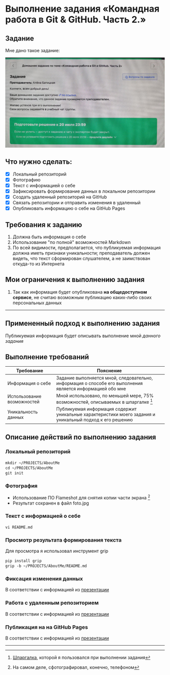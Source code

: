 # Выполнение задания «Командная работа в Git & GitHub. Часть 2.»

## Задание

Мне дано такое задание:

![](foto.jpg)

## Что нужно сделать:

- [x] Локальный репозиторий
- [x] Фотографию
- [x] Текст с информацией о себе
- [x] Зафиксировать формирование данных в локальном репозитории
- [x] Создать удаленный репозиторий на GitHub
- [x] Связать репозитории и отправить изменения в удаленный
- [x] Опубликовать информацию о себе на GitHub Pages

## Требования к заданию

1. Должна быть информация о себе
2. Использование "по полной" возможностей Markdown
3. По всей видимости, предполагается, что публикуемая информация должна иметь признаки уникальности; преподаватель должен видеть, что текст сформирован слушателем, а не заимствован откуда-то из Интернета

## Мои ограничения к выполнению задания

1. Так как информация будет опубликована **на общедоступном сервисе**, не считаю возможным публикацию каких-либо своих персональных данных

---

## Примененный подход к выполнению задания

Публикуемая информация будет описывать выполнение мной *данного задания*

## Выполнение требований

| Требование | Пояснение |
|------------|-----------|
| Информация о себе | Задание выполняется мной, следовательно, информация о способе его выполнения является информацией обо мне
| Использование возможностей | Мной использовано, по меньшей мере, 75% возможностей, описываемых в шпаргалке [^1]
| Уникальность данных | Публикуемая информация содержит уникальные характеристики моего задания и уникальный подход к его решению

[^1]: [Шпаргалка](https://docs.yandex.ru/docs/view?tm=1689791370&tld=ru&lang=en&name=markdown-cheat-sheet.pdf&text=шпаргалка%20markdown%20в%20виде%20pdf&url=https%3A%2F%2Fwww.collectiveray.com%2Fimages%2Ffiles%2Fmarkdown-cheat-sheet.pdf&lr=0&mime=pdf&l10n=ru&sign=b44d0d78a58ed9f398cac5cfab8ebfbc&keyno=0&nosw=1&serpParams=tm%3D1689791370%26tld%3Dru%26lang%3Den%26name%3Dmarkdown-cheat-sheet.pdf%26text%3D%25D1%2588%25D0%25BF%25D0%25B0%25D1%2580%25D0%25B3%25D0%25B0%25D0%25BB%25D0%25BA%25D0%25B0%2Bmarkdown%2B%25D0%25B2%2B%25D0%25B2%25D0%25B8%25D0%25B4%25D0%25B5%2Bpdf%26url%3Dhttps%253A%2F%2Fwww.collectiveray.com%2Fimages%2Ffiles%2Fmarkdown-cheat-sheet.pdf%26lr%3D0%26mime%3Dpdf%26l10n%3Dru%26sign%3Db44d0d78a58ed9f398cac5cfab8ebfbc%26keyno%3D0%26nosw%3D1), которой я пользовался при выполнении задания 

## Описание действий по выполнению задания

### Локальный репозиторий

```
mkdir ~/PROJECTS/AboutMe
cd ~/PROJECTS/AboutMe
git init
```

### Фотография

- Использование ПО Flameshot для снятия копии части экрана [^2]
- Результат сохранен в файл foto.jpg

[^2]: На самом деле, сфотографировал, конечно, телефоном

### Текст с информацией о себе

```
vi README.md
```

### Просмотр результата формирования текста

Для просмотра я использовал инструмент grip

```
pip install grip
grip -b ~/PROJECTS/AboutMe/README.md
```

### Фиксация изменения данных

В соответствии с информацией из [презентации](https://netology.ru/profile/program/git-76/lessons/283064/lesson_items/1522046)

### Работа с удаленным репозиторием

В соответствии с информацией из [презентации](https://netology.ru/profile/program/git-76/lessons/283065/lesson_items/1522057)

### Публикация на на GitHub Pages

В соответствии с информацией из [презентации](https://netology.ru/profile/program/git-76/lessons/283067/lesson_items/1522073)

---

